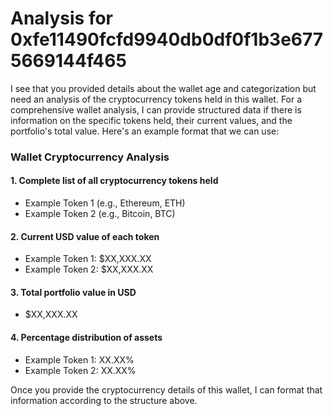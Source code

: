 # Analysis for 0xfe11490fcfd9940db0df0f1b3e6775669144f465

I see that you provided details about the wallet age and categorization but need an analysis of the cryptocurrency tokens held in this wallet. For a comprehensive wallet analysis, I can provide structured data if there is information on the specific tokens held, their current values, and the portfolio's total value. Here's an example format that we can use:

### Wallet Cryptocurrency Analysis

#### 1. Complete list of all cryptocurrency tokens held
- Example Token 1 (e.g., Ethereum, ETH)
- Example Token 2 (e.g., Bitcoin, BTC)

#### 2. Current USD value of each token
- Example Token 1: \$XX,XXX.XX
- Example Token 2: \$XX,XXX.XX

#### 3. Total portfolio value in USD
- \$XX,XXX.XX

#### 4. Percentage distribution of assets
- Example Token 1: XX.XX%
- Example Token 2: XX.XX%

Once you provide the cryptocurrency details of this wallet, I can format that information according to the structure above.